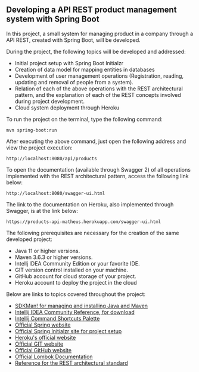 <h2>Developing a API REST product management system with Spring Boot</h2>

In this project, a small system for managing product in a company through a API REST, created with Spring Boot, will be developed.

During the project, the following topics will be developed and addressed:

* Initial project setup with Spring Boot Initialzr
* Creation of data model for mapping entities in databases
* Development of user management operations (Registration, reading, updating and removal of people from a system).
* Relation of each of the above operations with the REST architectural pattern, and the explanation of each of the REST concepts involved during project development.
* Cloud system deployment through Heroku

To run the project on the terminal, type the following command:

```shell script
mvn spring-boot:run 
```

After executing the above command, just open the following address and view the project execution:

```
http://localhost:8080/api/products
```


To open the documentation (available through Swagger 2) of all operations implemented with the REST architectural pattern, access the following link below:

```
http://localhost:8080/swagger-ui.html
```


The link to the documentation on Heroku, also implemented through Swagger, is at the link below:

```
https://products-api-matheus.herokuapp.com/swagger-ui.html
```

The following prerequisites are necessary for the creation of the same developed project:

* Java 11 or higher versions.
* Maven 3.6.3 or higher versions.
* Intellj IDEA Community Edition or your favorite IDE.
* GIT version control installed on your machine.
* GitHub account for cloud storage of your project.
* Heroku account to deploy the project in the cloud

Below are links to topics covered throughout the project:

* [SDKMan! for managing and installing Java and Maven](https://sdkman.io/)
* [Intellij IDEA Community Reference, for download](https://www.jetbrains.com/idea/download)
* [Intellij Command Shortcuts Palette](https://resources.jetbrains.com/storage/products/intellij-idea/docs/IntelliJIDEA_ReferenceCard.pdf)
* [Official Spring website](https://spring.io/)
* [Official Spring Initialzr site for project setup](https://start.spring.io/)
* [Heroku's official website](https://www.heroku.com/)
* [Official GIT website](https://git-scm.com/)
* [Official GitHub website](http://github.com/)
* [Official Lombok Documentation](https://projectlombok.org/)
* [Reference for the REST architectural standard](https://restfulapi.net/)
